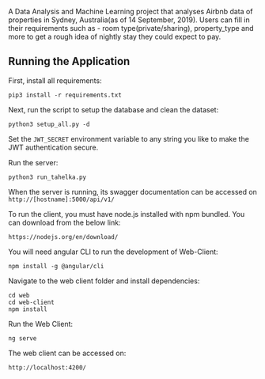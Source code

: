 A Data Analysis and Machine Learning project that analyses Airbnb data of properties in Sydney, Australia(as of 14 September, 2019). Users can fill in their requirements such as - room type(private/sharing), property_type and more to get a rough idea of nightly stay they could expect to pay.

## Running the Application

First, install all requirements:
```
pip3 install -r requirements.txt
```

Next, run the script to setup the database and clean the dataset:
```
python3 setup_all.py -d
```

Set the `JWT_SECRET` environment variable to any string you like to make the JWT authentication secure.

Run the server:
```
python3 run_tahelka.py
```
When the server is running, its swagger documentation can be accessed on `http://[hostname]:5000/api/v1/`

To run the client, you must have node.js installed with npm bundled. You can download from the below link:
```
https://nodejs.org/en/download/
```
You will need angular CLI to run the development of Web-Client:
```
npm install -g @angular/cli
```
Navigate to the web client folder and install dependencies:
```
cd web
cd web-client
npm install
```
Run the Web Client:
```
ng serve
```
The web client can be accessed on:
```
http://localhost:4200/
```
